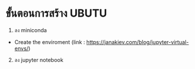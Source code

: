 # ขั้นตอนการสร้าง UBUTU
1. ลง miniconda 
- Create the enviroment (link : https://janakiev.com/blog/jupyter-virtual-envs/)
2. ลง jupyter notebook
